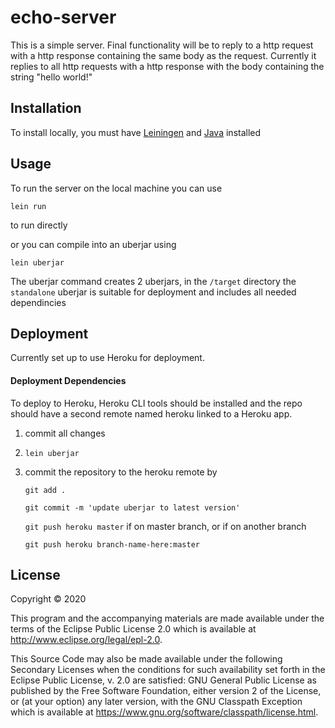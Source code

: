 # echo-server

This is a simple server. Final functionality will be to reply to a http request with a http response containing the same body as the request.
Currently it replies to all http requests with a http response with the body containing the string "hello world!"

## Installation
To install locally, you must have [Leiningen](https://leiningen.org/) and [Java](https://www.java.com/en/download/) installed


## Usage
To run the server on the local machine you can use

`lein run`

to run directly

or you can compile into an uberjar using

`lein uberjar`

The uberjar command creates 2 uberjars, in the `/target` directory the `standalone` uberjar is suitable for deployment and includes all needed dependincies

## Deployment
Currently set up to use Heroku for deployment.
#### Deployment Dependencies
To deploy to Heroku, Heroku CLI tools should be installed and the repo should have a second remote named heroku linked to a Heroku app.
1. commit all changes
2. `lein uberjar`
3. commit the repository to the heroku remote by 

    `git add .`
    
    `git commit -m 'update uberjar to latest version'`
    
    `git push heroku master` if on master branch, or if on another branch
    
    `git push heroku branch-name-here:master`

## License

Copyright © 2020

This program and the accompanying materials are made available under the
terms of the Eclipse Public License 2.0 which is available at
http://www.eclipse.org/legal/epl-2.0.

This Source Code may also be made available under the following Secondary
Licenses when the conditions for such availability set forth in the Eclipse
Public License, v. 2.0 are satisfied: GNU General Public License as published by
the Free Software Foundation, either version 2 of the License, or (at your
option) any later version, with the GNU Classpath Exception which is available
at https://www.gnu.org/software/classpath/license.html.

